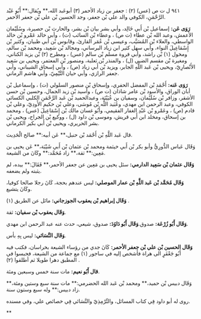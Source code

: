 ٩٤١ ل ت ص (عس) (٢) : جعفر بن زياد الأحمر (٣) أبوعَبد الله،** ويُقال:** أَبُو عَبْد الرَّحْمَنِ، الكوفي والد علي بْن جعفر، وجد الحسين بْن علي بْن جعفر الأحمر.

**رَوَى عَن:** إسماعيل بْن أَبي خَالِد، وأبي بشر بيان بْن بشر، والحارث بْن حصيرة، وسُلَيْمان الأعمش، وعبد الله بْن عطاء (ت ص) ، وعطاء بْن السائب (ت) ، وأبي خالد عَمْرو بْن خالد الواسطي، والعلاء بْن المُسَيَّب، وعيسى بْن عُمَر القارئ، وقابوس بْن أَبي ظبيان، وكثير بْن إِسْمَاعِيلَ النواء، وأبي سهل كثير ابن زياد البرساني، ومجالد بْن سَعِيد، ومحمد بْن سالم، ومخول (١) بْن راشد، وأبي فروة مسلم بْن سالم (عس) ، ومطرح (٢) بْن يزيد الكناني، ومغيرة بْن مقسم الضبي (ل) ، والمنذر بْن ثعلبة، ومنصور بْن المعتمر، ويحيى بن سَعِيد الأَنْصارِيّ، ويحيى بْن عَبد اللَّهِ الجابر، ويزيد بْن أَبي زياد (ص) ، وأبي إسحاق الشيباني، وأبي جعفر الرازي، وأبي حيان التَّيْمِيّ، وأبي هاشم الرماني.

**رَوَى عَنه:** أَحْمَد بْن المفضل الحفري، وإسحاق بْن منصور السلولي (ت) ، وإسماعيل بْن أبان الوراق، والأسود بْن عامر شاذان (ت ص) ، وأسيد بْن زيد الجمال، وحسين بْن حسن الأشقر، وزافر بْن سُلَيْمان، وسفيان بن عُيَيْنَة، وعبدالحميد بْن عَبد الرَّحْمَنِ الكلبي الكسائي الكوفي، وعبد الرحمن ابن مهدي، وعُبَيد اللَّه بْن مُوسَى، وعلي بْن حكيم الأَودِيّ، وعلي بْن قادم (ص) ، وعَمْرو بْن عَبْدِ الغفار الفقيمي، وأَبُو غسان مالك بْن إِسْمَاعِيلَ (عس) ، ومحمد بن إسحاق، ومخلد ابن أَبي قريش، وموسى بْن داود (ل) ، ووكيع بْن الجراح، ويحيى بْن بشر الحريري، ويحيى بْن أَبي بكير الكرماني.

قال عَبد اللَّهِ بْن أَحْمَد بْن حنبل،** عَن أبيه:** صالح الْحَدِيث.

وَقَال عَباس الدُّورِيُّ وأبو بكر بْن أَبي خيثمة ومحمد بْن عثمان بْن أَبي شَيْبَة،** عَن يحيى بن مَعِين:** ثقة،** زاد مُحَمَّد:** وكَانَ من الشيعة.

**وَقَال عثمان بْن سَعِيد الدارمي:** سئل يحيى بن مَعِين عن جعفر الأحمر،** فَقَالَ:** بيده، لم يثبته ولم يضعفه.

**وَقَال مُحَمَّد بْن عَبد اللَّهِ بْن عمار الموصلي:** ليس عندهم بحجة، كَانَ رجلا صالحا كوفيا، وكَانَ يتشيع.

**وَقَال إبراهيم بْن يعقوب الجوزجاني:** مائل عن الطريق (١) .

**وَقَال يعقوب بْن سفيان:** ثقة.

**وَقَال أَبُو زُرْعَة:** صدوق.**وَقَال أَبُو دَاوُدَ:** صدوق، شيعي، حدث عنه عبد الرحمن ابن مهدي.

**وَقَال النَّسَائي:** ليس بِهِ بأس.

**وَقَال الحسين بْن علي بْن جعفر الأحمر:** كَانَ جدي من رؤساء الشيعة بخراسان، فكتب فيه أَبُو جَعْفَرٍ الى هراة فأشخص إليه في ساجور (١) مع جماعة من الشيعة، فحبسوا في المطبق دهرا طويلا ثم أطلقوا (٢) .

**قال أَبُو نعيم:** مات سنة خمس وسبعين ومئة.

وَقَال دبيس بْن حميد،** ومحمد بْن عَبد الله الحضرمي:** مات سنة سبع وستين ومئة،** زاد دبيس:** وله سبع وستون سنة.

روى له أبو داود فِي كتاب المسائل، والتِّرْمِذِيّ والنَّسَائي فِي خصائص علي، وفي مسنده.

**